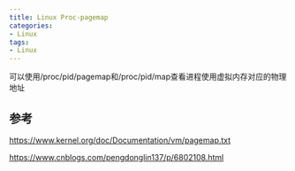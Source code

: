 ```yaml
---
title: Linux Proc-pagemap
categories: 
- Linux
tags:
- Linux
---
```



可以使用/proc/pid/pagemap和/proc/pid/map查看进程使用虚拟内存对应的物理地址
## 参考

https://www.kernel.org/doc/Documentation/vm/pagemap.txt

https://www.cnblogs.com/pengdonglin137/p/6802108.html
